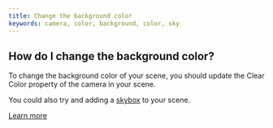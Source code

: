 ```yaml
---
title: Change the background color
keywords: camera, color, background, color, sky
---
```


## How do I change the background color?

To change the background color of your scene, you should update the Clear Color property of the camera in your scene.

You could also try and adding a [skybox](https://developer.playcanvas.com/user-manual/assets/types/cubemap/) to your scene.

[Learn more](https://developer.playcanvas.com/user-manual/scenes/components/camera/)
